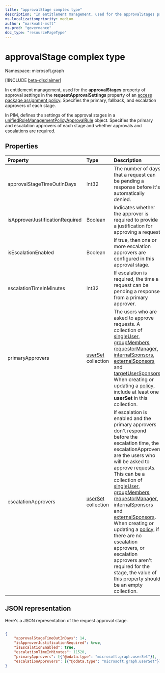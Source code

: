 ```yaml
---
title: "approvalStage complex type"
description: "In entitlement management, used for the approvalStages property of approval settings in the requestApprovalSettings property of an access package assignment policy. Specifies the primary, fallback, and escalation approvers of each stage. In PIM, defines the settings of the approval stages in a unifiedRoleManagementPolicyApprovalRule object."
ms.localizationpriority: medium
author: "markwahl-msft"
ms.prod: "governance"
doc_type: "resourcePageType"
---
```


# approvalStage complex type

Namespace: microsoft.graph

[!INCLUDE [beta-disclaimer](../../includes/beta-disclaimer.md)]

In entitlement management, used for the **approvalStages** property of approval settings in the **requestApprovalSettings** property of an [access package assignment policy](accesspackageassignmentpolicy.md). Specifies the primary, fallback, and escalation approvers of each stage.

In PIM, defines the settings of the approval stages in a [unifiedRoleManagementPolicyApprovalRule](unifiedrolemanagementpolicyapprovalrule.md) object. Specifies the primary and escalation approvers of each stage and whether approvals and escalations are required.

## Properties

| Property                     | Type                      | Description |
| :--------------------------- | :------------------------ | :---------- |
| approvalStageTimeOutInDays |Int32 | The number of days that a request can be pending a response before it's automatically denied. |
| isApproverJustificationRequired |Boolean | Indicates whether the approver is required to provide a justification for approving a request. |
| isEscalationEnabled |Boolean | If true, then one or more escalation approvers are configured in this approval stage. |
| escalationTimeInMinutes |Int32 | If escalation is required, the time a request can be pending a response from a primary approver. |
| primaryApprovers | [userSet](userset.md) collection| The users who are asked to approve requests. A collection of [singleUser](singleuser.md), [groupMembers](groupmembers.md), [requestorManager](requestormanager.md), [internalSponsors](internalsponsors.md), [externalSponsors](externalsponsors.md) and [targetUserSponsors](targetusersponsors.md). When creating or updating a [policy](accesspackageassignmentpolicy.md), include at least one **userSet** in this collection. |
| escalationApprovers | [userSet](userset.md) collection| If escalation is enabled and the primary approvers don't respond before the escalation time, the escalationApprovers are the users who will be asked to approve requests. This can be a collection of [singleUser](singleuser.md), [groupMembers](groupmembers.md), [requestorManager](requestormanager.md), [internalSponsors](internalsponsors.md) and [externalSponsors](externalsponsors.md).  When creating or updating a [policy](accesspackageassignmentpolicy.md), if there are no escalation approvers, or escalation approvers aren't required for the stage, the value of this property should be an empty collection.|

## JSON representation

Here's a JSON representation of the request approval stage.

<!-- {
  "blockType": "resource",
  "optionalProperties": [

  ],
  "@odata.type": "microsoft.graph.approvalStage"
}-->

```json

{
    "approvalStageTimeOutInDays": 14,
    "isApproverJustificationRequired": true,
    "isEscalationEnabled": true,
    "escalationTimeInMinutes": 11520,
    "primaryApprovers": [{"@odata.type": "microsoft.graph.userSet"}],
    "escalationApprovers": [{"@odata.type": "microsoft.graph.userSet"}]
}
```

<!-- uuid: 16cd6b66-4b1a-43a1-adaf-3a886856ed98
2019-02-04 14:57:30 UTC -->
<!-- {
  "type": "#page.annotation",
  "description": "approvalSettings complex type",
  "keywords": "",
  "section": "documentation",
  "tocPath": ""
}-->


